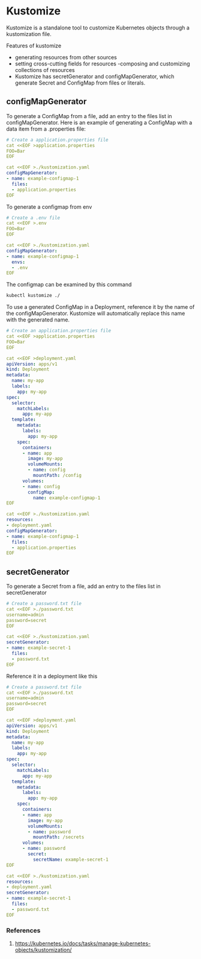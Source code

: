 # Kustomize

Kustomize is a standalone tool to customize Kubernetes objects through a kustomization file.

Features of kustomize

- generating resources from other sources
- setting cross-cutting fields for resources
-composing and customizing collections of resources
- Kustomize has secretGenerator and configMapGenerator, which generate Secret and ConfigMap from files or literals.

## configMapGenerator

To generate a ConfigMap from a file, add an entry to the files list in configMapGenerator. Here is an example of generating a ConfigMap with a data item from a .properties file:

```yaml
# Create a application.properties file
cat <<EOF >application.properties
FOO=Bar
EOF

cat <<EOF >./kustomization.yaml
configMapGenerator:
- name: example-configmap-1
  files:
  - application.properties
EOF
```

To generate a configmap from env

```yaml
# Create a .env file
cat <<EOF >.env
FOO=Bar
EOF

cat <<EOF >./kustomization.yaml
configMapGenerator:
- name: example-configmap-1
  envs:
  - .env
EOF

```

The configmap can be examined by this command

```bash
kubectl kustomize ./
```

To use a generated ConfigMap in a Deployment, reference it by the name of the configMapGenerator. Kustomize will automatically replace this name with the generated name.

```yaml
# Create an application.properties file
cat <<EOF >application.properties
FOO=Bar
EOF

cat <<EOF >deployment.yaml
apiVersion: apps/v1
kind: Deployment
metadata:
  name: my-app
  labels:
    app: my-app
spec:
  selector:
    matchLabels:
      app: my-app
  template:
    metadata:
      labels:
        app: my-app
    spec:
      containers:
      - name: app
        image: my-app
        volumeMounts:
        - name: config
          mountPath: /config
      volumes:
      - name: config
        configMap:
          name: example-configmap-1
EOF

cat <<EOF >./kustomization.yaml
resources:
- deployment.yaml
configMapGenerator:
- name: example-configmap-1
  files:
  - application.properties
EOF
```

## secretGenerator

To generate a Secret from a file, add an entry to the files list in secretGenerator

```yaml
# Create a password.txt file
cat <<EOF >./password.txt
username=admin
password=secret
EOF

cat <<EOF >./kustomization.yaml
secretGenerator:
- name: example-secret-1
  files:
  - password.txt
EOF
```

Reference it in a deployment like this 

```yaml
# Create a password.txt file
cat <<EOF >./password.txt
username=admin
password=secret
EOF

cat <<EOF >deployment.yaml
apiVersion: apps/v1
kind: Deployment
metadata:
  name: my-app
  labels:
    app: my-app
spec:
  selector:
    matchLabels:
      app: my-app
  template:
    metadata:
      labels:
        app: my-app
    spec:
      containers:
      - name: app
        image: my-app
        volumeMounts:
        - name: password
          mountPath: /secrets
      volumes:
      - name: password
        secret:
          secretName: example-secret-1
EOF

cat <<EOF >./kustomization.yaml
resources:
- deployment.yaml
secretGenerator:
- name: example-secret-1
  files:
  - password.txt
EOF

```

### References

1. https://kubernetes.io/docs/tasks/manage-kubernetes-objects/kustomization/

